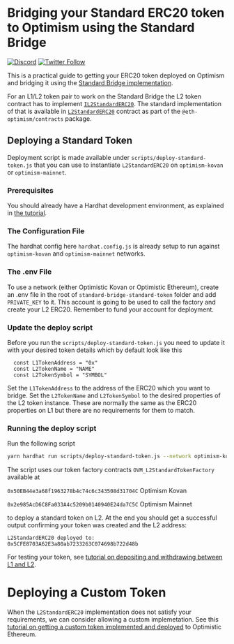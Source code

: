 # Bridging your Standard ERC20 token to Optimism using the Standard Bridge

[![Discord](https://img.shields.io/discord/667044843901681675.svg?color=768AD4&label=discord&logo=https%3A%2F%2Fdiscordapp.com%2Fassets%2F8c9701b98ad4372b58f13fd9f65f966e.svg)](https://discord.com/channels/667044843901681675)
[![Twitter Follow](https://img.shields.io/twitter/follow/optimismPBC.svg?label=optimismPBC&style=social)](https://twitter.com/optimismPBC)

This is a practical guide to getting your ERC20 token deployed on Optimism and bridging it using the
[Standard Bridge implementation](https://community.optimism.io/docs/developers/bridge/standard-bridge.html).

For an L1/L2 token pair to work on the Standard Bridge the L2 token contract has to implement
[`IL2StandardERC20`](https://github.com/ethereum-optimism/optimism/blob/develop/packages/contracts/contracts/optimistic-ethereum/libraries/standards/IL2StandardERC20.sol). The standard implementation of that is available in
[`L2StandardERC20`](https://github.com/ethereum-optimism/optimism/blob/develop/packages/contracts/contracts/optimistic-ethereum/libraries/standards/L2StandardERC20.sol) contract as part of the `@eth-optimism/contracts` package.

## Deploying a Standard Token

Deployment script is made available under `scripts/deploy-standard-token.js` that you can use to instantiate `L2StandardERC20` on
`optimism-kovan` or `optimism-mainnet`.

### Prerequisites

You should already have a Hardhat development environment, as explained in
[the tutorial](https://github.com/ethereum-optimism/optimism-tutorial/tree/main/hardhat).

### The Configuration File

The hardhat config here `hardhat.config.js` is already setup to run against `optimism-kovan` and `optimism-mainnet` networks.

### The .env File

To use a network (either Optimistic Kovan or Optimistic Ethereum), create an .env file in the root of `standard-bridge-standard-token` folder and add `PRIVATE_KEY` to it. This account is going to be used to call the factory and create your L2 ERC20. Remember to fund your account for deployment.

### Update the deploy script

Before you run the `scripts/deploy-standard-token.js` you need to update it with your desired token details which by default look like this
```
  const L1TokenAddress = "0x"
  const L2TokenName = "NAME"
  const L2TokenSymbol = "SYMBOL"
```

Set the `L1TokenAddress` to the address of the ERC20 which you want to bridge.
Set the `L2TokenName` and `L2TokenSymbol` to the desired properties of the L2 token instance. These are normally the same as the ERC20 properties on L1 but there are no requirements for them to match.

### Running the deploy script

Run the following script

```sh
yarn hardhat run scripts/deploy-standard-token.js --network optimism-kovan
```

The script uses our token factory contracts `OVM_L2StandardTokenFactory` available at

`0x50EB44e3a68f1963278b4c74c6c343508d31704C` Optimism Kovan

`0x2e985AcD6C8Fa033A4c5209b0140940E24da7C5C` Optimism Mainnet

to deploy a standard token on L2. At the end you should get a successful output confirming your token was created and the L2 address:

`L2StandardERC20 deployed to: 0x5CFE8703A62E3a80ab7233263C074698b722d48b`

For testing your token, see [tutorial on depositing and withdrawing between L1 and L2](../l1-l2-deposit-withdrawal/README.md).

# Deploying a Custom Token

When the `L2StandardERC20` implementation does not satisfy your requirements, we can consider allowing a custom implemetation. See this [tutorial on getting a custom token implemented and deployed](../standard-bridge-custom-token/README.md) to Optimistic Ethereum.